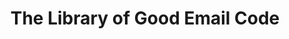 ---
layout: post
title:  The Library of Good Email Code
tags: ["email", "guide", "code"]
link: https://www.goodemailcode.com/
domain: www.goodemailcode.com
---